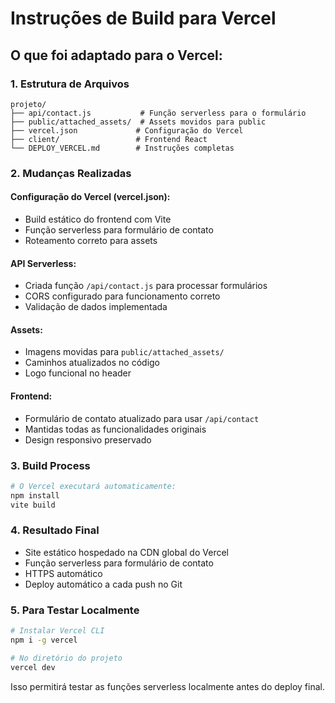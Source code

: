 # Instruções de Build para Vercel

## O que foi adaptado para o Vercel:

### 1. Estrutura de Arquivos
```
projeto/
├── api/contact.js           # Função serverless para o formulário
├── public/attached_assets/  # Assets movidos para public
├── vercel.json             # Configuração do Vercel
├── client/                 # Frontend React
└── DEPLOY_VERCEL.md        # Instruções completas
```

### 2. Mudanças Realizadas

#### Configuração do Vercel (vercel.json):
- Build estático do frontend com Vite
- Função serverless para formulário de contato
- Roteamento correto para assets

#### API Serverless:
- Criada função `/api/contact.js` para processar formulários
- CORS configurado para funcionamento correto
- Validação de dados implementada

#### Assets:
- Imagens movidas para `public/attached_assets/`
- Caminhos atualizados no código
- Logo funcional no header

#### Frontend:
- Formulário de contato atualizado para usar `/api/contact`
- Mantidas todas as funcionalidades originais
- Design responsivo preservado

### 3. Build Process
```bash
# O Vercel executará automaticamente:
npm install
vite build
```

### 4. Resultado Final
- Site estático hospedado na CDN global do Vercel
- Função serverless para formulário de contato
- HTTPS automático
- Deploy automático a cada push no Git

### 5. Para Testar Localmente
```bash
# Instalar Vercel CLI
npm i -g vercel

# No diretório do projeto
vercel dev
```

Isso permitirá testar as funções serverless localmente antes do deploy final.